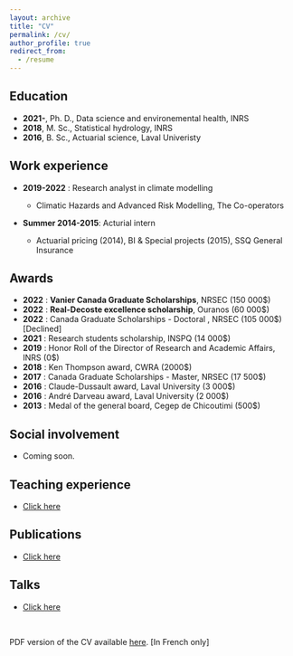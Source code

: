 ```yaml
---
layout: archive
title: "CV"
permalink: /cv/
author_profile: true
redirect_from:
  - /resume
---
```


Education
---------------
* **2021-**, Ph. D., Data science and environemental health, INRS
* **2018**, M. Sc., Statistical hydrology, INRS
* **2016**, B. Sc., Actuarial science, Laval Univeristy

Work experience
---------------

* **2019-2022** : Research analyst in climate modelling
  * Climatic Hazards and Advanced Risk Modelling, The Co-operators

* **Summer 2014-2015**: Acturial intern
  * Actuarial pricing (2014), BI & Special projects (2015), SSQ General Insurance
  
Awards
---------------

* **2022** : **Vanier Canada Graduate Scholarships**, NRSEC (150 000$)
* **2022** : **Real-Decoste excellence scholarship**, Ouranos (60 000$)
* **2022** : Canada Graduate Scholarships - Doctoral , NRSEC (105 000$) [Declined]
* **2021** : Research students scholarship, INSPQ (14 000$)
* **2019** : Honor Roll of the Director of Research and Academic Affairs, INRS (0$)
* **2018** : Ken Thompson award, CWRA (2000$)
* **2017** : Canada Graduate Scholarships - Master, NRSEC (17 500$)
* **2016** : Claude-Dussault award, Laval University (3 000$)
* **2016** : André Darveau award, Laval University (2 000$)
* **2013** : Medal of the general board, Cegep de Chicoutimi (500$)

Social involvement
-------------------

* Coming soon.

Teaching experience
---------------

* [Click here](https://jeremieboudreault.github.io/teaching/)

Publications
---------------

* [Click here](https://jeremieboudreault.github.io/research/)

Talks
---------------

* [Click here](https://jeremieboudreault.github.io/talks/)


<br />

PDF version of the CV available [here](). [In French only]